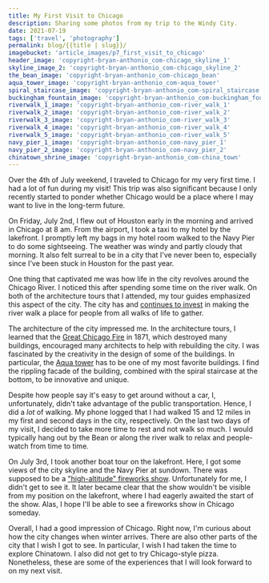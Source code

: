 ```yaml
---
title: My First Visit to Chicago
description: Sharing some photos from my trip to the Windy City.
date: 2021-07-19
tags: ['travel', 'photography']
permalink: blog/{{title | slug}}/
imagebucket: 'article_images/p7_first_visit_to_chicago'
header_image: 'copyright-bryan-anthonio_com-chicago_skyline_1'
skyline_image_2: 'copyright-bryan-anthonio_com-chicago_skyline_2'
the_bean_image: 'copyright-bryan-anthonio_com-chicago_bean'
aqua_tower_image: 'copyright-bryan-anthonio_com-aqua_tower'
spiral_staircase_image: 'copyright-bryan-anthonio_com-spiral_staircase'
buckingham_fountain_image: 'copyright-bryan-anthonio_com-buckingham_fountain'
riverwalk_1_image: 'copyright-bryan-anthonio_com-river_walk_1'
riverwalk_2_image: 'copyright-bryan-anthonio_com-river_walk_2'
riverwalk_3_image: 'copyright-bryan-anthonio_com-river_walk_3'
riverwalk_4_image: 'copyright-bryan-anthonio_com-river_walk_4'
riverwalk_5_image: 'copyright-bryan-anthonio_com-river_walk_5'
navy_pier_1_image: 'copyright-bryan-anthonio_com-navy_pier_1'
navy_pier_2_image: 'copyright-bryan-anthonio_com-navy_pier_2'
chinatown_shrine_image: 'copyright-bryan-anthonio_com-china_town'
---
```


<script>
    import ArticlePhoto from '$lib/components/ArticlePhoto.svelte'
    let imageBucket = "article_images/p7_first_visit_to_chicago"
</script>

<ArticlePhoto
    imageBucket="{imageBucket}"
    imageName="chicago_skyline_1"
    caption="A view of the Chicago Skyline from the Navy Pier. July 2021."
    altText="A view of the Chicago Skyline from the Navy Pier. July 2021."
/>

Over the 4th of July weekend, I traveled to Chicago for my very first time. I had a lot of fun during my visit! This trip was also significant because I only recently started to ponder whether Chicago would be a place where I may want to live in the long-term future.

On Friday, July 2nd, I flew out of Houston early in the morning and arrived in Chicago at 8 am. From the airport, I took a taxi to my hotel by the lakefront. I promptly left my bags in my hotel room walked to the Navy Pier to do some sightseeing. The weather was windy and partly cloudy that morning. It also felt surreal to be in a city that I've never been to, especially since I've been stuck in Houston for the past year.

<ArticlePhoto
    imageBucket="{imageBucket}"
    imageName="chicago_skyline_2"
    caption="A second view of the Chicago Skyline from the Navy Pier. July 2021."
    altText="A second view of the Chicago Skyline from the Navy Pier. July 2021."
/>

One thing that captivated me was how life in the city revolves around the Chicago River. I noticed this after spending some time on the river walk. On both of the architecture tours that I attended, my tour guides emphasized this aspect of the city. The city has and [continues to invest](https://www.chicagotribune.com/news/breaking/ct-chicago-rivers-report-met-20160816-story.html) in making the river walk a place for people from all walks of life to gather.

<ArticlePhoto
    imageBucket="{imageBucket}"
    imageName="river_walk_1"
    caption="A view of the riverwalk. July 2021."
    altText="A second view of the Chicago Skyline from the Navy Pier. July 2021."
/>

<ArticlePhoto
    imageBucket="{imageBucket}"
    imageName="river_walk_2"
    caption="A view of the riverwalk. July 2021."
    altText="A second view of the Chicago Skyline from the Navy Pier. July 2021."
/>

<ArticlePhoto
    imageBucket="{imageBucket}"
    imageName="river_walk_3"
    caption="A view of the riverwalk. July 2021."
    altText="A second view of the Chicago Skyline from the Navy Pier. July 2021."
/>

<ArticlePhoto
    imageBucket="{imageBucket}"
    imageName="river_walk_4"
    caption="A view of the riverwalk. July 2021."
    altText="A second view of the Chicago Skyline from the Navy Pier. July 2021."
/>

<ArticlePhoto
    imageBucket="{imageBucket}"
    imageName="river_walk_5"
    caption="A view of the riverwalk. July 2021."
    altText="A second view of the Chicago Skyline from the Navy Pier. July 2021."
/>

The architecture of the city impressed me. In the architecture tours, I learned that the [Great Chicago Fire](https://en.wikipedia.org/wiki/Great_Chicago_Fire) in 1871, which destroyed many buildings, encouraged many architects to help with rebuilding the city. I was fascinated by the creativity in the design of some of the buildings. In particular, the [Aqua tower](https://studiogang.com/project/aqua-tower) has to be one of my most favorite buildings. I find the rippling facade of the building, combined with the spiral staircase at the bottom, to be innovative and unique.

<ArticlePhoto
    imageBucket="{imageBucket}"
    imageName="aqua_tower"
    caption="A close-up of the Aqua Tower."
    altText="The Aqua Tower."
/>

<ArticlePhoto
    imageBucket="{imageBucket}"
    imageName="spiral_staircase"
    caption="The spiral staircase at the bottom of the Aqua Tower."
    altText="The spiral staircase at the bottom of the Aqua Tower."
/>

Despite how people say it's easy to get around without a car, I, unfortunately, didn't take advantage of the public transportation. Hence, I did a _lot_ of walking. My phone logged that I had walked 15 and 12 miles in my first and second days in the city, respectively. On the last two days of my visit, I decided to take more time to rest and not walk so much. I would typically hang out by the Bean or along the river walk to relax and people-watch from time to time.

<ArticlePhoto
    imageBucket="{imageBucket}"
    imageName="chicago_bean"
    caption="The spiral staircase at the bottom of the Aqua Tower."
    altText="The spiral staircase at the bottom of the Aqua Tower."
/>

<ArticlePhoto
    imageBucket="{imageBucket}"
    imageName="buckingham_fountain"
    caption="The spiral staircase at the bottom of the Aqua Tower."
    altText="The spiral staircase at the bottom of the Aqua Tower."
/>

On July 3rd, I took another boat tour on the lakefront. Here, I got some views of the city skyline and the Navy Pier at sundown. There was supposed to be a ["high-altitude" fireworks show](https://www.chicagotribune.com/entertainment/ct-ent-4th-july-fireworks-chicago-2021-20210702-cuma76vm5ffrbkwb7t66xyfyte-story.html). Unfortunately for me, I didn't get to see it. It later became clear that the show wouldn't be visible from my position on the lakefront, where I had eagerly awaited the start of the show. Alas, I hope I'll be able to see a fireworks show in Chicago someday.

<ArticlePhoto
    imageBucket="{imageBucket}"
    imageName="navy_pier_1"
    caption="The Navy Pier."
    altText="The Navy Pier."
/>

<ArticlePhoto
    imageBucket="{imageBucket}"
    imageName="navy_pier_2"
    caption="Boat ride at sundown."
    altText="Boat ride at sundown."
/>

Overall, I had a good impression of Chicago. Right now, I'm curious about how the city changes when winter arrives. There are also other parts of the city that I wish I got to see. In particular, I wish I had taken the time to explore Chinatown. I also did not get to try Chicago-style pizza. Nonetheless, these are some of the experiences that I will look forward to on my next visit.

<ArticlePhoto
    imageBucket="{imageBucket}"
    imageName="china_town"
    caption="A view of Chinatown from the Chicago river."
    altText="A view of Chinatown from the Chicago river."
/>
